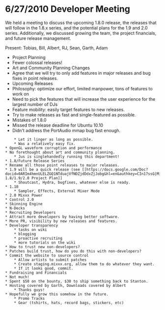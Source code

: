 # 6/27/2010 Developer Meeting

We held a meeting to discuss the upcoming 1.8.0 release, the releases
that will follow in the 1.8.x series, and the potential plans for the
1.9 and 2.0 series. Additionally, we discussed growing the team, the
project financials, and future release management.

Present: Tobias, Bill, Albert, RJ, Sean, Garth, Adam

  - Project Planning
  - Fewer colossal releases\!
  - Art and Community Planning Changes
  - Agree that we will try to only add features in major releases and
    bug fixes in point releases.
  - Upcoming Releases
  - Philosophy: optimize our effort, limited manpower, tons of features
    to work on
  - Need to pick the features that will increase the user experience for
    the largest number of DJs
  - Feature mobility: easily target features to new releases.
  - Try to make releases as fast and single-featured as possible.
  - Mistakes of 1.8.0
  - Missed the release deadline for Ubuntu 10.10
  - Didn't address the PortAudio mmap bug fast enough.

<!-- end list -->

``` 
    * Let it linger as long as possible.
    * Was a relatively easy fix.
* OpenGL waveform corruption and performance
* No forethought about art and community planning.
    * Jus is singlehandedly running this department! 
* 1.8/Future Release Series
* Rename all those point releases to major releases.
* 1.9 will be a quick release (see [[https://docs.google.com/Doc?docid=0ARIm4hmnULELZGQ1NTduajVfNDZjdDdxZjJobg&hl=en&authkey=CIn17ssG|Mixxx 1.8/1.9/2.0 Project Plan]]
    * Shoutcast, Hydra, bugfixes, whatever else is ready.
* 1.10 
    * Sampler, Effects, External Mixer Mode
* 2.0 Mixxx Power
* Control 2.0
* Skinning Engine
* N-Decks
* Recruiting Developers
* Attract more developers by having better software.
* More PR, visibility by new releases and features.
* Developer transparency
    * tasks on wiki
    * blogging 
    * proactive recruiting
    * more tutorials on the wiki
* How to trust new non-developers?
* Patches build trust, how do you do this with non-developers? 
* Commit the website to source control
    * Allow artists to submit patches 
    * Create staging.mixxx.org, allow them to do whatever they want. 
    * If it looks good, commit. 
* Fundraising and Financials
* Not much!
* Spent $50 on the bounty, $30 to ship something back to Stanton.
* Hosting covered by Garth, Downloads covered by Albert
    * Thanks guys!
* Hopefully we grow this somehow in the future.
    * Promo Tracks
    * Gear (tshirts, hats, record bags, stickers, etc)
```
